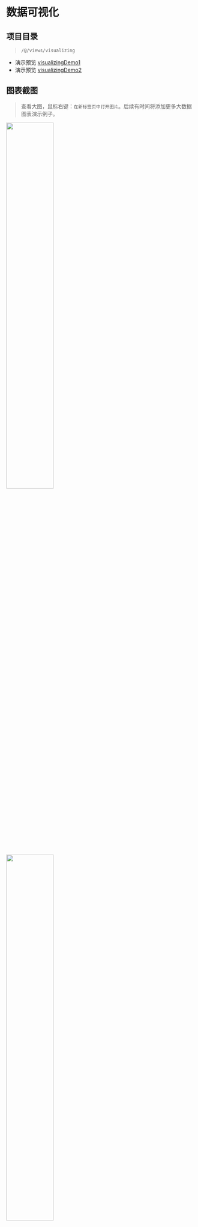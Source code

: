 # 数据可视化

## 项目目录

> `/@/views/visualizing`

- 演示预览 [visualizingDemo1](https://lyt-top.gitee.io/vue-next-admin-preview/#/visualizingDemo1)
- 演示预览 [visualizingDemo2](https://lyt-top.gitee.io/vue-next-admin-preview/#/visualizingDemo2)

## 图表截图

> 查看大图，鼠标右键：`在新标签页中打开图片`。后续有时间将添加更多大数据图表演示例子。

<img src="https://img-blog.csdnimg.cn/3c3d1e20a9514437a4c3db0767943ea7.png?x-oss-process=image/watermark,type_d3F5LXplbmhlaQ,shadow_50,text_Q1NETiBAbHl0LXRvcA==,size_20,color_FFFFFF,t_70,g_se,x_16" width="50%" style="border: 1px solid var(--c-brand);">
<img src="https://img-blog.csdnimg.cn/0b2f77e2aeda4576836cd86ecf9c4a00.png?x-oss-process=image/watermark,type_d3F5LXplbmhlaQ,shadow_50,text_Q1NETiBAbHl0LXRvcA==,size_20,color_FFFFFF,t_70,g_se,x_16" width="50%" style="border: 1px solid var(--c-brand);">

